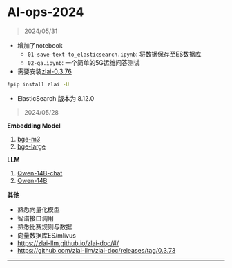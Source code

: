 # AI-ops-2024

> 2024/05/31

* 增加了notebook
  * `01-save-text-to_elasticsearch.ipynb`: 将数据保存至ES数据库
  * `02-qa.ipynb`: 一个简单的5G运维问答测试
* 需要安装[zlai-0.3.76](https://github.com/zlai-llm/zlai/releases/tag/0.3.76)
```bash
!pip install zlai -U
```
* ElasticSearch 版本为 8.12.0

> 2024/05/28

**Embedding Model**

1. [bge-m3](https://hf-mirror.com/BAAI/bge-m3)
2. [bge-large](https://hf-mirror.com/BAAI/bge-large-zh-v1.5)

**LLM**

1. [Qwen-14B-chat](https://hf-mirror.com/Qwen/Qwen1.5-14B-Chat)
2. [Qwen-14B](https://hf-mirror.com/Qwen/Qwen1.5-14B)

**其他**

* 熟悉向量化模型
* 智谱接口调用
* 熟悉比赛规则与数据
* 向量数据库ES/mlivus
* https://zlai-llm.github.io/zlai-doc/#/
* https://github.com/zlai-llm/zlai-doc/releases/tag/0.3.73

-----
